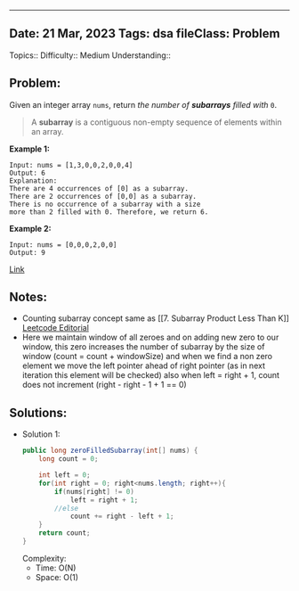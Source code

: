 
---
Date: 21 Mar, 2023
Tags: dsa
fileClass: Problem
---
Topics:: 
Difficulty::  Medium
Understanding:: 
## Problem: 
 Given an integer array `nums`, return _the number of **subarrays** filled with_ `0`.
>A **subarray** is a contiguous non-empty sequence of elements within an array.

**Example 1:**

	Input: nums = [1,3,0,0,2,0,0,4]
	Output: 6
	Explanation: 
	There are 4 occurrences of [0] as a subarray.
	There are 2 occurrences of [0,0] as a subarray.
	There is no occurrence of a subarray with a size 
	more than 2 filled with 0. Therefore, we return 6.

**Example 2:**

	Input: nums = [0,0,0,2,0,0]
	Output: 9

[Link]( https://leetcode.com/problems/number-of-zero-filled-subarrays/)

## Notes: 
- Counting subarray concept same as [[7. Subarray Product Less Than K]] [Leetcode Editorial](https://leetcode.com/problems/number-of-zero-filled-subarrays/editorial/)
- Here we maintain window of all zeroes and on adding new zero to our window, this zero increases the number of subarray by the size of window (count = count + windowSize) and when we find a non zero element we move the left pointer ahead of right pointer (as in next iteration this element will be checked) also when left = right + 1, count does not increment (right - right - 1 + 1 == 0)

## Solutions: 

- Solution 1: 
	```java
    public long zeroFilledSubarray(int[] nums) {
        long count = 0;

        int left = 0;
        for(int right = 0; right<nums.length; right++){
            if(nums[right] != 0)
                left = right + 1;
			//else 
	            count += right - left + 1;
        }
        return count;
    }
	
	```
	Complexity: 
	- Time: O(N)
	- Space: O(1)

